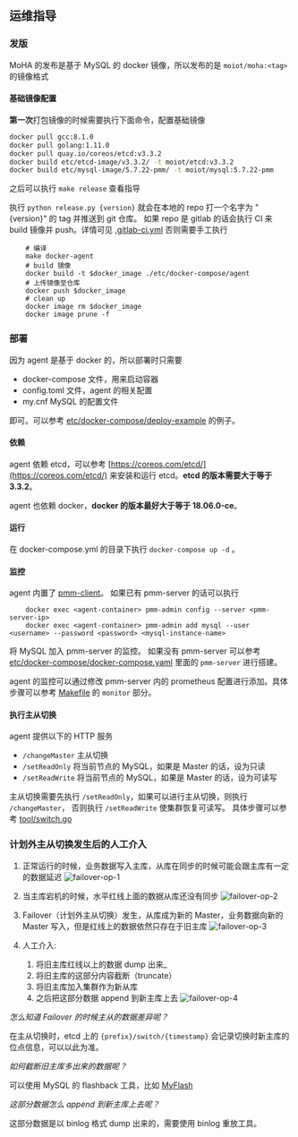 ## 运维指导


### 发版

MoHA 的发布是基于 MySQL 的 docker 镜像，所以发布的是 `moiot/moha:<tag>` 的镜像格式

#### 基础镜像配置
**第一次**打包镜像的时候需要执行下面命令，配置基础镜像
```bash
docker pull gcc:8.1.0
docker pull golang:1.11.0
docker pull quay.io/coreos/etcd:v3.3.2
docker build etc/etcd-image/v3.3.2/ -t moiot/etcd:v3.3.2
docker build etc/mysql-image/5.7.22-pmm/ -t moiot/mysql:5.7.22-pmm
```

之后可以执行 `make release` 查看指导

执行 `python release.py {version}` 就会在本地的 repo 打一个名字为 "{version}" 的 tag 并推送到 git 仓库。
如果 repo 是 gitlab 的话会执行 CI 来 build 镜像并 push。详情可见 [.gitlab-ci.yml](../.gitlab-ci.yml)
否则需要手工执行
```
    # 编译
    make docker-agent
    # build 镜像
    docker build -t $docker_image ./etc/docker-compose/agent
    # 上传镜像至仓库
    docker push $docker_image
    # clean up
    docker image rm $docker_image
    docker image prune -f
```

### 部署
因为 agent 是基于 docker 的，所以部署时只需要 
* docker-compose 文件，用来启动容器
* config.toml 文件，agent 的相关配置
* my.cnf MySQL 的配置文件

即可。可以参考 [etc/docker-compose/deploy-example](../etc/docker-compose/deploy-example) 的例子。

#### 依赖
agent 依赖 etcd，可以参考 [https://coreos.com/etcd/](https://coreos.com/etcd/) 
来安装和运行 etcd。**etcd 的版本需要大于等于 3.3.2**。

agent 也依赖 docker，**docker 的版本最好大于等于 18.06.0-ce**。 

#### 运行
在 docker-compose.yml 的目录下执行 `docker-compose up -d` 。

#### 监控
agent 内置了 [pmm-client](https://www.percona.com/doc/percona-monitoring-and-management/index.html)。
如果已有 pmm-server 的话可以执行  
```
	docker exec <agent-container> pmm-admin config --server <pmm-server-ip>
	docker exec <agent-container> pmm-admin add mysql --user <username> --password <password> <mysql-instance-name>
```
将 MySQL 加入 pmm-server 的监控。
如果没有 pmm-server 可以参考 [etc/docker-compose/docker-compose.yaml](../etc/docker-compose/docker-compose.yaml)
里面的 `pmm-server` 进行搭建。

agent 的监控可以通过修改 pmm-server 内的 prometheus 配置进行添加。具体步骤可以参考
[Makefile](../Makefile) 的 `monitor` 部分。


#### 执行主从切换
agent 提供以下的 HTTP 服务
* `/changeMaster` 主从切换
* `/setReadOnly` 将当前节点的 MySQL，如果是 Master 的话，设为只读
* `/setReadWrite` 将当前节点的 MySQL，如果是 Master 的话，设为可读写

主从切换需要先执行 `/setReadOnly`，如果可以进行主从切换，则执行 `/changeMaster`，
否则执行 `/setReadWrite` 使集群恢复可读写。
具体步骤可以参考 [tool/switch.go](../tool/switch.go) 

### 计划外主从切换发生后的人工介入

1. 正常运行的时候，业务数据写入主库，从库在同步的时候可能会跟主库有一定的数据延迟
![failover-op-1](failover-op-1.png)

2. 当主库宕机的时候，水平红线上面的数据从库还没有同步
![failover-op-2](failover-op-2.png)

3. Failover（计划外主从切换）发生，从库成为新的 Master，业务数据向新的 Master 写入，但是红线上的数据依然只存在于旧主库
![failover-op-3](failover-op-3.png)

4. 人工介入:
   1. 将旧主库红线以上的数据 dump 出来_
   2. 将旧主库的这部分内容截断（truncate）
   3. 将旧主库加入集群作为新从库
   4. 之后把这部分数据 append 到新主库上去
![failover-op-4](failover-op-4.png)


*怎么知道 Failover 的时候主从的数据差异呢？*

在主从切换时，etcd 上的 `{prefix}/switch/{timestamp}` 会记录切换时新主库的位点信息，可以以此为准。


*如何截断旧主库多出来的数据呢？*

可以使用 MySQL 的 flashback 工具，比如 [MyFlash](https://github.com/Meituan-Dianping/MyFlash)


*这部分数据怎么 append 到新主库上去呢？*

这部分数据是以 binlog 格式 dump 出来的，需要使用 binlog 重放工具。